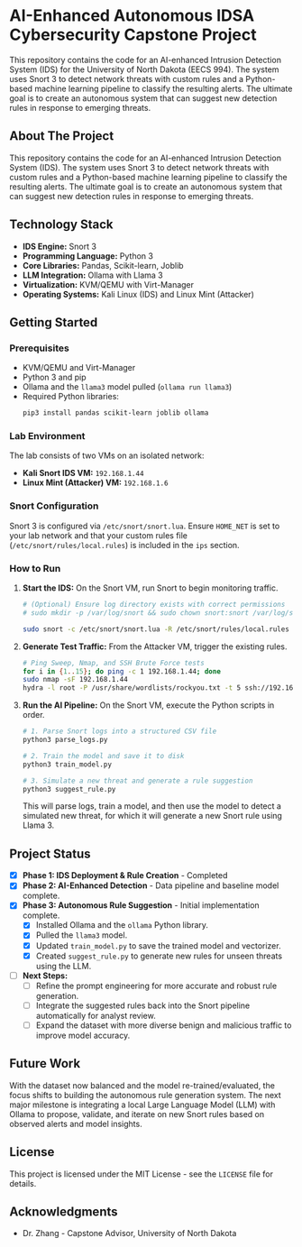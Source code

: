 # AI-Enhanced Autonomous IDSA Cybersecurity Capstone Project

This repository contains the code for an AI-enhanced Intrusion Detection System (IDS) for the University of North Dakota (EECS 994). The system uses Snort 3 to detect network threats with custom rules and a Python-based machine learning pipeline to classify the resulting alerts. The ultimate goal is to create an autonomous system that can suggest new detection rules in response to emerging threats.

## About The Project

This repository contains the code for an AI-enhanced Intrusion Detection System (IDS). The system uses Snort 3 to detect network threats with custom rules and a Python-based machine learning pipeline to classify the resulting alerts. The ultimate goal is to create an autonomous system that can suggest new detection rules in response to emerging threats.

## Technology Stack

*   **IDS Engine:** Snort 3
*   **Programming Language:** Python 3
*   **Core Libraries:** Pandas, Scikit-learn, Joblib
*   **LLM Integration:** Ollama with Llama 3
*   **Virtualization:** KVM/QEMU with Virt-Manager
*   **Operating Systems:** Kali Linux (IDS) and Linux Mint (Attacker)

## Getting Started

### Prerequisites

*   KVM/QEMU and Virt-Manager
*   Python 3 and pip
*   Ollama and the `llama3` model pulled (`ollama run llama3`)
*   Required Python libraries:
    ```bash
    pip3 install pandas scikit-learn joblib ollama
    ```

### Lab Environment

The lab consists of two VMs on an isolated network:

*   **Kali Snort IDS VM:** `192.168.1.44`
*   **Linux Mint (Attacker) VM:** `192.168.1.6`

### Snort Configuration

Snort 3 is configured via `/etc/snort/snort.lua`. Ensure `HOME_NET` is set to your lab network and that your custom rules file (`/etc/snort/rules/local.rules`) is included in the `ips` section.

### How to Run

1.  **Start the IDS:** On the Snort VM, run Snort to begin monitoring traffic.
    ```bash
    # (Optional) Ensure log directory exists with correct permissions
    # sudo mkdir -p /var/log/snort && sudo chown snort:snort /var/log/snort

    sudo snort -c /etc/snort/snort.lua -R /etc/snort/rules/local.rules -i eth0 -k none -l /var/log/snort
    ```

2.  **Generate Test Traffic:** From the Attacker VM, trigger the existing rules.
    ```bash
    # Ping Sweep, Nmap, and SSH Brute Force tests
    for i in {1..15}; do ping -c 1 192.168.1.44; done
    sudo nmap -sF 192.168.1.44
    hydra -l root -P /usr/share/wordlists/rockyou.txt -t 5 ssh://192.168.1.44
    ```

3.  **Run the AI Pipeline:** On the Snort VM, execute the Python scripts in order.
    ```bash
    # 1. Parse Snort logs into a structured CSV file
    python3 parse_logs.py
    
    # 2. Train the model and save it to disk
    python3 train_model.py
    
    # 3. Simulate a new threat and generate a rule suggestion
    python3 suggest_rule.py
    ```
    This will parse logs, train a model, and then use the model to detect a simulated new threat, for which it will generate a new Snort rule using Llama 3.

## Project Status

- [x] **Phase 1: IDS Deployment & Rule Creation** - Completed
- [x] **Phase 2: AI-Enhanced Detection** - Data pipeline and baseline model complete.
- [x] **Phase 3: Autonomous Rule Suggestion** - Initial implementation complete.
    - [x] Installed Ollama and the `ollama` Python library.
    - [x] Pulled the `llama3` model.
    - [x] Updated `train_model.py` to save the trained model and vectorizer.
    - [x] Created `suggest_rule.py` to generate new rules for unseen threats using the LLM.
- [ ] **Next Steps:**
    - [ ] Refine the prompt engineering for more accurate and robust rule generation.
    - [ ] Integrate the suggested rules back into the Snort pipeline automatically for analyst review.
    - [ ] Expand the dataset with more diverse benign and malicious traffic to improve model accuracy.

## Future Work

With the dataset now balanced and the model re-trained/evaluated, the focus shifts to building the autonomous rule generation system. The next major milestone is integrating a local Large Language Model (LLM) with Ollama to propose, validate, and iterate on new Snort rules based on observed alerts and model insights.

## License

This project is licensed under the MIT License - see the `LICENSE` file for details.

## Acknowledgments

*   Dr. Zhang - Capstone Advisor, University of North Dakota

